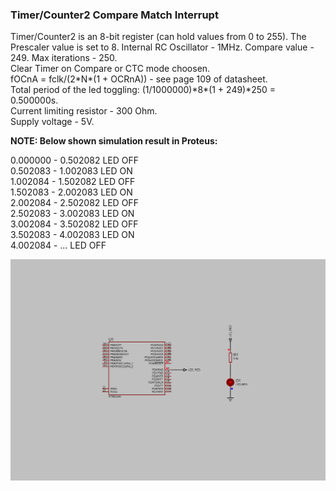 ### Timer/Counter2 Compare Match Interrupt

Timer/Counter2 is an 8-bit register (can hold values from 0 to 255). The Prescaler value is set to 8. Internal RC Oscillator - 1MHz. Compare value - 249. Max iterations - 250.  
Clear Timer on Compare or CTC mode choosen.    
fOCnA = fclk/(2\*N\*(1 + OCRnA)) - see page 109 of datasheet.  
Total period of the led toggling: (1/1000000)\*8\*(1 + 249)\*250 = 0.500000s.  
Current limiting resistor - 300 Ohm.  
Supply voltage - 5V.  

**NOTE: Below shown simulation result in Proteus:**  

0.000000 - 0.502082		LED OFF  
0.502083 - 1.002083		LED ON  
1.002084 - 1.502082		LED OFF  
1.502083 - 2.002083		LED ON  
2.002084 - 2.502082		LED OFF  
2.502083 - 3.002083 	LED ON  
3.002084 - 3.502082		LED OFF  
3.502083 - 4.002083		LED ON  
4.002084 - ...			LED OFF  


<img src="Proteus/scheme.BMP">
	
